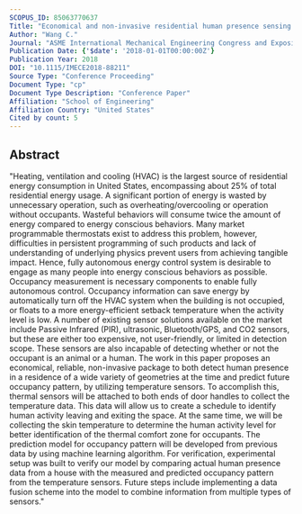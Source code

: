 ```yaml
---
SCOPUS_ID: 85063770637
Title: "Economical and non-invasive residential human presence sensing via temperature measurement"
Author: "Wang C."
Journal: "ASME International Mechanical Engineering Congress and Exposition, Proceedings (IMECE)"
Publication Date: {'$date': '2018-01-01T00:00:00Z'}
Publication Year: 2018
DOI: "10.1115/IMECE2018-88211"
Source Type: "Conference Proceeding"
Document Type: "cp"
Document Type Description: "Conference Paper"
Affiliation: "School of Engineering"
Affiliation Country: "United States"
Cited by count: 5
---
```


## Abstract
"Heating, ventilation and cooling (HVAC) is the largest source of residential energy consumption in United States, encompassing about 25% of total residential energy usage. A significant portion of energy is wasted by unnecessary operation, such as overheating/overcooling or operation without occupants. Wasteful behaviors will consume twice the amount of energy compared to energy conscious behaviors. Many market programmable thermostats exist to address this problem, however, difficulties in persistent programming of such products and lack of understanding of underlying physics prevent users from achieving tangible impact. Hence, fully autonomous energy control system is desirable to engage as many people into energy conscious behaviors as possible. Occupancy measurement is necessary components to enable fully autonomous control. Occupancy information can save energy by automatically turn off the HVAC system when the building is not occupied, or floats to a more energy-efficient setback temperature when the activity level is low. A number of existing sensor solutions available on the market include Passive Infrared (PIR), ultrasonic, Bluetooth/GPS, and CO2 sensors, but these are either too expensive, not user-friendly, or limited in detection scope. These sensors are also incapable of detecting whether or not the occupant is an animal or a human. The work in this paper proposes an economical, reliable, non-invasive package to both detect human presence in a residence of a wide variety of geometries at the time and predict future occupancy pattern, by utilizing temperature sensors. To accomplish this, thermal sensors will be attached to both ends of door handles to collect the temperature data. This data will allow us to create a schedule to identify human activity leaving and exiting the space. At the same time, we will be collecting the skin temperature to determine the human activity level for better identification of the thermal comfort zone for occupants. The prediction model for occupancy pattern will be developed from previous data by using machine learning algorithm. For verification, experimental setup was built to verify our model by comparing actual human presence data from a house with the measured and predicted occupancy pattern from the temperature sensors. Future steps include implementing a data fusion scheme into the model to combine information from multiple types of sensors."
